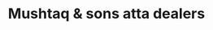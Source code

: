 ---
title: "Mushtaq & sons atta dealers"
url: /karachi/mushtaq-and-sons-atta-dealers/
shop: shop
---